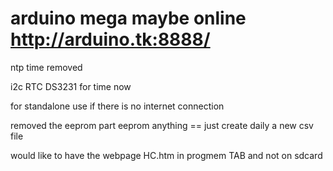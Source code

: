 # arduino mega maybe online http://arduino.tk:8888/

ntp time removed

i2c RTC DS3231 for time now

for standalone use if there is no internet connection

 removed the eeprom part eeprom anything == just create daily a new csv file

would like to have the webpage HC.htm in progmem TAB and not on sdcard
